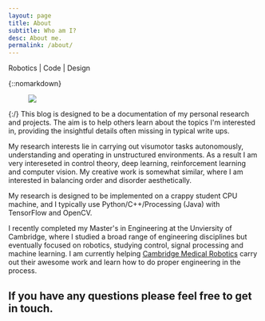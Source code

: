 ```yaml
---
layout: page
title: About
subtitle: Who am I?
desc: About me.
permalink: /about/
---
```


<div class="pretty-links">

<div class="lead lead-about">
Robotics | Code | Design
</div>

{::nomarkdown} 
<figure class="site-profile">
    <img src="{{ site.baseurl }}/assets/img/profile.jpg">
</figure>
{:/}
This blog is designed to be a documentation of my personal research and projects. The aim is to help others learn about the topics I'm interested in, providing the insightful details often missing in typical write ups. 

My research interests lie in carrying out visumotor tasks autonomously, understanding and operating in unstructured environments. As a result I am very intereseted in control theory, deep learning, reinforcement learning and computer vision. My creative work is somewhat similar, where I am interested in balancing order and disorder aesthetically. 

My research is designed to be implemented on a crappy student CPU machine, and I typically use Python/C++/Processing (Java) with TensorFlow and OpenCV.

I recently completed my Master's in Engineering at the Unviersity of Cambridge, where I studied a broad range of engineering disciplines but eventually focused on robotics, studying control, signal processing and machine learning. 
I am currently helping [Cambridge Medical Robotics](http://murmure.org/.html) carry out their awesome work and learn how to do proper engineering in the process.

If you have any questions please feel free to get in touch. 
---

</div>


